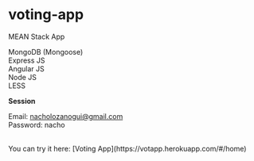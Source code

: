 # voting-app

MEAN Stack App

MongoDB (Mongoose) <br>
Express JS <br>
Angular JS <br>
Node JS <br>
LESS

<b> Session </b>

Email: nacholozanogui@gmail.com <br>
Password: nacho <br>

<br>
You can try it here: [Voting App](https://votapp.herokuapp.com/#/home)
